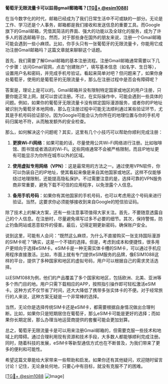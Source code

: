 **葡萄牙无限流量卡可以註冊gmail郵箱嗎？[[TG💪+ @esim1088](https://t.me/s/esim1088)]**

在当今数字化的时代，邮箱已经成为了我们日常生活中不可或缺的一部分。无论是工作、学习还是个人事务，邮箱都是我们接收和发送信息的重要工具。而Google旗下的Gmail邮箱，凭借其简洁的界面、强大的功能以及全球化的服务，成为了许多人的首选邮箱平台。然而，对于那些身在国外的朋友来说，注册一个Gmail邮箱可能会遇到一些小麻烦。比如，你手头只有一张葡萄牙的无限流量卡，你能用它成功注册Gmail邮箱吗？这篇文章就来聊聊这个话题。

首先，我们需要了解Gmail邮箱的基本注册流程。注册Gmail邮箱通常需要以下几个步骤：访问Gmail官网，点击“创建账户”，填写基本信息（如名字、生日等），设置用户名和密码，并完成手机号验证。看起来简单对吧？但问题来了，如果你身处葡萄牙，使用的是葡萄牙的无限流量卡，那么在注册过程中是否会有障碍呢？

答案是，理论上是可以的。Gmail邮箱并没有限制特定国家或地区的用户注册，只要你能正常上网，就可以尝试注册。不过，在实际操作中，可能会遇到一些具体的问题。例如，如果你的葡萄牙无限流量卡没有绑定国际漫游服务，或者你的IP地址被识别为葡萄牙本地网络，那么在注册过程中可能无法顺利通过某些验证环节，尤其是手机号码验证部分。因为Google可能会认为你所在的地理位置与你的手机号码归属地不符，从而触发额外的安全检查。

那么，如何解决这个问题呢？其实，这里有几个小技巧可以帮助你顺利完成注册：

1. **更换Wi-Fi网络**：如果可能的话，尽量使用公共Wi-Fi网络进行注册。比如咖啡馆、图书馆或者酒店的Wi-Fi。这些网络通常不会被严格限制，而且IP地址更有可能显示为你所在城市以外的区域。

2. **使用虚拟专用网络（VPN）**：这是最常用的方法之一。通过使用VPN软件，你可以伪装自己的IP地址，使其看起来像是来自其他国家或地区。这样不仅能够绕过地理限制，还能提高隐私保护。不过需要注意的是，选择可靠的VPN服务商非常重要，避免下载不可信的应用程序，以免泄露个人信息。

3. **备用手机号码**：如果你有其他国家的手机号码，也可以考虑用这个号码来进行验证。当然，这要求你必须能够接收到来自Google的短信验证码。

除了技术上的解决方案，还有一些注意事项值得大家关注。首先，不要随意透露自己的个人信息。在注册时，尽量避免填写过多不必要的细节。其次，保持警惕，防止钓鱼网站或恶意软件的侵害。最后，记得定期更新密码，确保账户安全。

说到这里，可能有人会问：“既然这么麻烦，为什么不直接购买一张支持国际漫游的SIM卡呢？”确实，这是一个不错的选择。但是，考虑到成本和便捷性，很多用户更倾向于选择eSIM卡。eSIM卡是一种无需实体卡槽的SIM卡，可以通过手机应用程序直接激活。比如，市面上就有专门提供eSIM服务的品牌，像ESIM1088这样的平台，提供了多种国家和地区的虚拟号码，用户可以根据自己的需求灵活选择。

以ESIM1088为例，他们的产品覆盖了多个国家和地区，包括欧洲、北美、亚洲等多个热门目的地。用户只需下载相应的APP，按照指引操作即可轻松激活eSIM卡。这种方式不仅节省了时间，还大大降低了携带多张实体卡的不便。对于经常旅行的人来说，这种方案无疑是一个非常棒的选择。

当然，无论你是选择传统SIM卡还是eSIM卡，都需要根据自身情况做出合理判断。比如，如果你只是短期居住在葡萄牙，那么eSIM卡可能是更好的选择；而如果你长期定居，那么办理当地运营商提供的套餐可能会更加划算。

总之，葡萄牙无限流量卡是可以用来注册Gmail邮箱的，但需要克服一些技术和地域上的障碍。通过合理利用现有资源和技术手段，大多数人都能够顺利完成注册。同时，随着科技的发展，eSIM卡等新型通信方式也在不断普及，为我们带来了更多的便利和可能性。

希望这篇文章能给大家带来一些帮助和启发。如果你还有其他疑问，欢迎随时留言讨论！记住，无论身处何地，只要心中有目标，就没有克服不了的困难。

[[TG💪+ @esim1088](https://t.me/s/esim1088) ![Image](https://i.postimg.cc/4NQfJmqS/Snipaste-2025-05-13-00-14-12.png)]